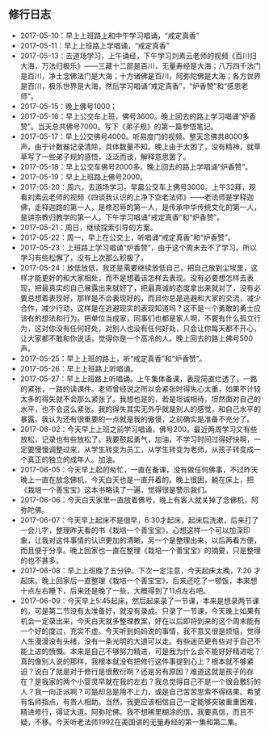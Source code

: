 ## 修行日志
- 2017-05-10：早上上班路上和中午学习唱诵，“戒定真香”
- 2017-05-11：早上上班路上学唱诵，“戒定真香”
- 2017-05-13：去道场学习，上午诵经，下午学习刘素云老师的视频《百川归大海，万法归极乐》——三藏十二部是百川，无量寿经是大海；八万四千法门是百川，净土念佛法门是大海；十方诸佛是百川，阿弥陀佛是大海；各方世界是百川，极乐世界是大海，然后学习唱诵“戒定真香”，“炉香赞”和“感恩老师”。
- 2017-05-15：晚上佛号1000；
- 2017-05-16：早上公交车上班，佛号3600。晚上回去的路上学习唱诵“炉香赞”。当天总共佛号7000。写下《弟子规》的第一篇参悟笔记。
- 2017-05-17：早上公交佛号4000。听易度门的视频。整天念佛共8000多声，由于计数器记录清除，具体数量不知。晚上由于太困了，没有精神，就草草写了一些弟子规的感悟，泛泛而谈，解释意思罢了。
- 2017-05-18：早上公交车佛号2000多。晚上回去的路上学唱诵“炉香赞”。
- 2017-05-19：早上上班路上佛号2000。
- 2017-05-20：周六，去道场学习。早晨公交车上佛号3000。上午32拜，观看刘素云老师的视频《四谈我认识的上净下空老法师》——老法师是学释迦佛，走释迦路的第一人，是修忍辱的第一人，是传承中华传统文化的第一人，是讲宗教归教学的第一人。下午学习唱诵“戒定真香”和“炉香赞”。
- 2017-05-21：周日，继续探索引导的方案。
- 2017-05-22：周一，早上在公交上，听唱诵“戒定真香”和“炉香赞”。
- 2017-05-23：上班路上学习唱诵“炉香赞”，由于这个周末去不了学习，所以学习有些松懈了，没有上次那么积极了。
- 2017-05-24：放低放低，我还是需要继续放低自己，把自己放到尘埃里，这样才能更好的和大家相处，而不是想着该怎样去表现。没有必要想怎样去表现，把最真实的自己展露出来就好了，把最真诚的态度拿出来就对了，没有必要总想着表现好，那样是不会表现好的，而且你总是逃避和大家的交流，减少合作，减少行动，这样是在逃避现实的表现知道吗？这不是一个勇敢的勇士应该有的想法和行为。把单位当成家，同事们也都是家人啊，不要有什么孤立行为，这对你没有任何好处，对别人也没有任何好处，只会让你每天都不开心，让大家都不敢和你说话，觉得你是一个高冷的人。晚上回去的路上佛号500声。
- 2017-05-25：早上上班的路上，听“戒定真香”和“炉香赞”。
- 2017-05-26：早上上班路上听唱诵。
- 2017-05-27：早上上班路上听唱诵。上午集体备课，表现简直烂透了，一路的紧张，一路的读课件。老师曾经说之所以会紧张时得失心太重，如果不计较太多的得失就不会那么紧张了。我想也是的，若是坦诚相待，坦然面对自己的水平，也不会这么紧张。我的得失其实无外乎就是别人的感觉，和自己水平的暴露。我认为还有很重要的一点就是我的傲慢，之前确实是准备不充分了。
- 2017-06-02：今天早上上班之前学习唱诵，佛号200。最近两周学习又有些放松，记录也有些放松了。我要鼓起勇气，加油，不学习时间过得好快啊，一定要慢慢调整过来，从学生转变为员工，从学生转变为老师，从孩子转变成一个真正的独立的成年人。加油。
- 2017-06-05：今天早上起的匆忙，一直在备课，没有做任何佛事，不过昨天晚上一直在放念佛机，今天白天也是一直开着的。晚上很困，躺在床上，把《栽培一个善宝宝》这本书略读了一遍，觉得很是警示我们。
- 2017-06-06：今天白天家里一直放着佛号，晚上有客人就关掉了念佛机，阿弥陀佛。
- 2017-06-07：今天早上起床不是很早，6:30才起床，起床后洗漱，后来打了一会儿字，整理昨天看的书《栽培一个善宝宝》，心想这样一个可以加深印象，让我对这件事情的认识更加的清晰，另一个是整理出来，以后再看方便，而且便于分享。晚上回家也一直在整理《栽培一个善宝宝》的摘要，只是整理的也不甚多。
- 2017-06-08：早上上班晚了五分钟。下次一定注意，今天起床太晚，7:20 才起床。晚上回家后一直整理《栽培一个善宝宝》，后来还吃了一顿饭，本来想十点左右睡下，后来还是晚了一些，大概得到了11点左右吧。
- 2017-06-09：今天早上5:45起床，然后起来录了一节课，本来是想录两节课的，可是第二节没有太准备好，就没有录成。只录了一节课，今天晚上如果有机会一定录出来，今天白天就多整理教案，好在以后即将到来的这个周末能有一个好的度过，充实不虚。今天听到妈妈说的事情，我不意又很是烦恼，觉得人生漫漫没有头绪，没有一条光明的大道可以走。有些迷茫更有些对于自己不能上进的愤慨。本来是自己不够努力精进，可是我为什么会不能好好精进呢？真的像别人说的那样，我根本就没有把修行这件事提到心上？根本就不够紧迫？说白了就是对于修行是很敷衍啊？还是另有原因？难道这就是孩子的存在？是我家的两个小婴灵早就在我的左右？我总觉得自己不是一个很会敷衍的人？我一向正派啊？可是却总是用不上力，或是自己苦苦思索不得结果。希望有名师指点，有贵人相助。当然，我更应该相信自己一定能够突破重重困难，精进修行，得证大道。阿弥陀佛。我不想稀里糊涂的信，我要真信，而且不疑，不移。今天听老法师1992在美国讲的无量寿经的第一集和第二集。






